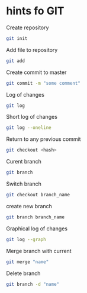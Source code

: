 # hints fo GIT

Create repository
```sh
git init
```

Add file to repository
```sh
git add
```

Create commit to master
```sh
git commit -m "some comment"
```

Log of changes
```sh
git log
```

Short log of changes
```sh
git log --oneline
```

Return to any previous commit
```sh
git checkout <hash>
```

Curent branch
```sh
git branch
```

Switch branch

```sh
git checkout branch_name 
```

create new branch
```sh
git branch branch_name
```

Graphical log of changes
```sh
git log --graph
```

Merge branch with current
```sh
git merge "name"
```

Delete branch
```sh
git branch -d "name"
```